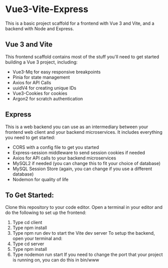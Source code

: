 # Vue3-Vite-Express
This is a basic project scaffold for a frontend with Vue 3 and Vite, and a backend with Node and Express.

## Vue 3 and Vite
This frontend scaffold contains most of the stuff you'll need to get started building a Vue 3 project, including:
  - Vue3-Mq for easy responsive breakpoints
  - Pinia for state management
  - Axios for API Calls
  - uuidV4 for creating unique IDs
  - Vue3-Cookies for cookies
  - Argon2 for scratch authentication
  
## Express
 This is a web backend you can use as an intermediary between your frontend web client and your backend microservices. It includes everything you need to get started:
  - CORS with a config file to get you started
  - Express-session middleware to send session cookies if needed
  - Axios for API calls to your backend microservices
  - MySQL2 if needed (you can change this to fit your choice of database)
  - MySQL Session Store (again, you can change if you use a different database)
  - Nodemon for quality of life

## To Get Started:
Clone this repository to your code editor. Open a terminal in your editor and do the following to set up the frontend:
  1. Type cd client
  2. Type npm install
  3. Type npm run dev to start the Vite dev server
To setup the backend, open your terminal and:
  1. Type cd server
  2. Type npm install
  3. Type nodemon run start
  If you need to change the port that your project is running on, you can do this in bin/www